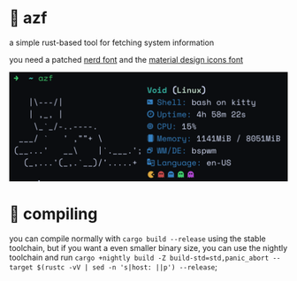 # 💐 azf

a simple rust-based tool for fetching system information

you need a patched [nerd font] and the [material design icons font]

![](gallery/screenshot.png)

[nerd font]: https://github.com/ryanoasis/nerd-fonts/tree/master/patched-fonts
[material design icons font]: https://github.com/Mangeshrex/rxfetch/raw/main/ttf-material-design-icons/materialdesignicons-webfont%20(1).woff

# 🔨 compiling

you can compile normally with `cargo build --release` using the stable toolchain, but if you want a even smaller binary size, you can use the nightly toolchain and run `cargo +nightly build -Z build-std=std,panic_abort --target $(rustc -vV | sed -n 's|host: ||p') --release`;

